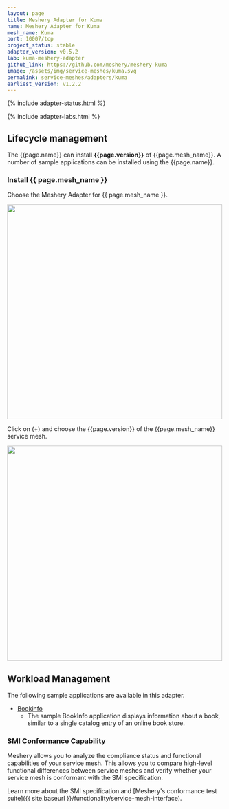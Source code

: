 ```yaml
---
layout: page
title: Meshery Adapter for Kuma
name: Meshery Adapter for Kuma
mesh_name: Kuma
port: 10007/tcp
project_status: stable
adapter_version: v0.5.2
lab: kuma-meshery-adapter
github_link: https://github.com/meshery/meshery-kuma
image: /assets/img/service-meshes/kuma.svg
permalink: service-meshes/adapters/kuma
earliest_version: v1.2.2
---
```


{% include adapter-status.html %}

{% include adapter-labs.html %}

## Lifecycle management

The {{page.name}} can install **{{page.version}}** of {{page.mesh_name}}. A number of sample applications can be installed using the {{page.name}}.

### Install {{ page.mesh_name }}

Choose the Meshery Adapter for {{ page.mesh_name }}.

<a href="{{ site.baseurl }}/assets/img/adapters/kuma/kuma-adapter.png">
  <img style="width:500px;" src="{{ site.baseurl }}/assets/img/adapters/kuma/kuma-adapter.png" />
</a>

Click on (+) and choose the {{page.version}} of the {{page.mesh_name}} service mesh.

<a href="{{ site.baseurl }}/assets/img/adapters/kuma/kuma-install.png">
  <img style="width:500px;" src="{{ site.baseurl }}/assets/img/adapters/kuma/kuma-install.png" />
</a>

## Workload Management

The following sample applications are available in this adapter.

- [Bookinfo]({{site.baseurl}}/guides/sample-apps#bookinfo)
  - The sample BookInfo application displays information about a book, similar to a single catalog entry of an online book store.

### SMI Conformance Capability

Meshery allows you to analyze the compliance status and functional capabilities of your service mesh. This allows you to compare high-level functional differences between service meshes and verify whether your service mesh is conformant with the SMI specification.

Learn more about the SMI specification and [Meshery's conformance test suite]({{ site.baseurl }}/functionality/service-mesh-interface).
